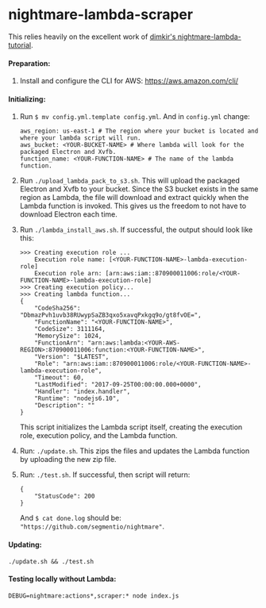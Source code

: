 # nightmare-lambda-scraper

This relies heavily on the excellent work of [dimkir's nightmare-lambda-tutorial](https://github.com/dimkir/nightmare-lambda-tutorial).

#### Preparation:

1. Install and configure the CLI for AWS: https://aws.amazon.com/cli/




#### Initializing:

1. Run `$ mv config.yml.template config.yml`. And in `config.yml` change:

   ```shell
   aws_region: us-east-1 # The region where your bucket is located and where your lambda script will run.
   aws_bucket: <YOUR-BUCKET-NAME> # Where lambda will look for the packaged Electron and Xvfb.
   function_name: <YOUR-FUNCTION-NAME> # The name of the lambda function.
   ```

2. Run `./upload_lambda_pack_to_s3.sh`. This will upload the packaged Electron and Xvfb to your bucket. Since the S3 bucket exists in the same region as Lambda, the file will download and extract quickly when the Lambda function is invoked. This gives us the freedom to not have to download Electron each time.

3. Run `./lambda_install_aws.sh`. If successful, the output should look like this:

   ```
   >>> Creating execution role ...
       Execution role name: [<YOUR-FUNCTION-NAME>-lambda-execution-role]
       Execution role arn: [arn:aws:iam::870900011006:role/<YOUR-FUNCTION-NAME>-lambda-execution-role]
   >>> Creating execution policy...
   >>> Creating lambda function...
   {
       "CodeSha256": "DbmazPvh1uvb38RUwypSaZB3qxo5xavqPxkgq9o/gt8fvOE=",
       "FunctionName": "<YOUR-FUNCTION-NAME>",
       "CodeSize": 3111164,
       "MemorySize": 1024,
       "FunctionArn": "arn:aws:lambda:<YOUR-AWS-REGION>:870900011006:function:<YOUR-FUNCTION-NAME>",
       "Version": "$LATEST",
       "Role": "arn:aws:iam::870900011006:role/<YOUR-FUNCTION-NAME>-lambda-execution-role",
       "Timeout": 60,
       "LastModified": "2017-09-25T00:00:00.000+0000",
       "Handler": "index.handler",
       "Runtime": "nodejs6.10",
       "Description": ""
   }
   ```

   This script initializes the Lambda script itself, creating the execution role, execution policy, and the Lambda function.

4. Run: `./update.sh`. This zips the files and updates the Lambda function by uploading the new zip file.

5. Run: `./test.sh`. If successful, then script will return:

   ```
   {
       "StatusCode": 200
   }
   ```

   And `$ cat done.log` should be: `"https://github.com/segmentio/nightmare"`.




#### Updating:

`./update.sh && ./test.sh`



#### Testing locally without Lambda:

`DEBUG=nightmare:actions*,scraper:* node index.js`